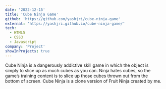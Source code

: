 ```yaml
---
date: '2022-12-15'
title: 'Cube Ninja Game'
github: 'https://github.com/yashjri/cube-ninja-game'
external: 'https://yashjri.github.io/cube-ninja-game/'
tech:
  - HTML5
  - CSS3
  - Javascript
company: 'Project'
showInProjects: true
---
```


Cube Ninja is a dangerously addictive skill game in which the object is simply to slice up as much cubes as you can. Ninja hates cubes, so the game’s training content is to slice up those cubes thrown out from the bottom of screen. Cube Ninja is a clone version of Fruit Ninja created by me.
